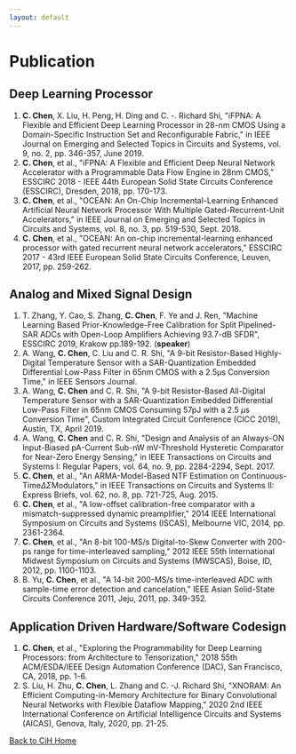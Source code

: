 ```yaml
---
layout: default
---
```


# Publication

## Deep Learning Processor

1. **C. Chen**, X. Liu, H. Peng, H. Ding and C. -. Richard Shi, "iFPNA: A Flexible and Efficient Deep Learning Processor in 28-nm CMOS Using a Domain-Specific Instruction Set and Reconfigurable Fabric," in IEEE Journal on Emerging and Selected Topics in Circuits and Systems, vol. 9, no. 2, pp. 346-357, June 2019.
1. **C. Chen**, et al., "iFPNA: A Flexible and Efficient Deep Neural Network Accelerator with a Programmable Data Flow Engine in 28nm CMOS," ESSCIRC 2018 - IEEE 44th European Solid State Circuits Conference (ESSCIRC), Dresden, 2018, pp. 170-173.
1. **C. Chen**, et al., "OCEAN: An On-Chip Incremental-Learning Enhanced Artificial Neural Network Processor With Multiple Gated-Recurrent-Unit Accelerators," in IEEE Journal on Emerging and Selected Topics in Circuits and Systems, vol. 8, no. 3, pp. 519-530, Sept. 2018.
1. **C. Chen**, et al., "OCEAN: An on-chip incremental-learning enhanced processor with gated recurrent neural network accelerators," ESSCIRC 2017 - 43rd IEEE European Solid State Circuits Conference, Leuven, 2017, pp. 259-262.

## Analog and Mixed Signal Design

1. T. Zhang, Y. Cao, S. Zhang, **C. Chen**, F. Ye and J. Ren, "Machine Learning Based Prior-Knowledge-Free Calibration for Split Pipelined-SAR ADCs with Open-Loop Amplifiers Achieving 93.7-dB SFDR",  ESSCIRC 2019, Krakow pp.189-192. (**speaker**)
1. A. Wang, **C. Chen**, C. Liu and C. R. Shi, "A 9-bit Resistor-Based Highly-Digital Temperature Sensor with a SAR-Quantization Embedded Differential Low-Pass Filter in 65nm CMOS with a 2.5μs Conversion Time," in IEEE Sensors Journal.
1. A. Wang, **C. Chen** and C. R. Shi, "A 9-bit Resistor-Based All-Digital Temperature Sensor with a SAR-Quantization Embedded Differential Low-Pass Filter in 65nm CMOS Consuming 57pJ with a 2.5 $\mu$s Conversion Time", Custom Integrated Circuit Conference (CICC 2019), Austin, TX, April 2019. 
1. A. Wang, **C. Chen** and C. R. Shi, "Design and Analysis of an Always-ON Input-Biased pA-Current Sub-nW mV-Threshold Hysteretic Comparator for Near-Zero Energy Sensing," in IEEE Transactions on Circuits and Systems I: Regular Papers, vol. 64, no. 9, pp. 2284-2294, Sept. 2017.
1. **C. Chen**, et al., "An ARMA-Model-Based NTF Estimation on Continuous-Time$\Delta\Sigma$Modulators," in IEEE Transactions on Circuits and Systems II: Express Briefs, vol. 62, no. 8, pp. 721-725, Aug. 2015.
1. **C. Chen**, et al., "A low-offset calibration-free comparator with a mismatch-suppressed dynamic preamplifier," 2014 IEEE International Symposium on Circuits and Systems (ISCAS), Melbourne VIC, 2014, pp. 2361-2364.
1. **C. Chen**, et al., "An 8-bit 100-MS/s Digital-to-Skew Converter with 200-ps range for time-interleaved sampling," 2012 IEEE 55th International Midwest Symposium on Circuits and Systems (MWSCAS), Boise, ID, 2012, pp. 1100-1103.
1. B. Yu, **C. Chen**, et al., "A 14-bit 200-MS/s time-interleaved ADC with sample-time error detection and cancelation," IEEE Asian Solid-State Circuits Conference 2011, Jeju, 2011, pp. 349-352.


## Application Driven Hardware/Software Codesign

1. **C. Chen**, et al., "Exploring the Programmability for Deep Learning Processors: from Architecture to Tensorization," 2018 55th ACM/ESDA/IEEE Design Automation Conference (DAC), San Francisco, CA, 2018, pp. 1-6.
1. S. Liu, H. Zhu, **C. Chen**, L. Zhang and C. -J. Richard Shi, "XNORAM: An Efficient Computing-in-Memory Architecture for Binary Convolutional Neural Networks with Flexible Dataflow Mapping," 2020 2nd IEEE International Conference on Artificial Intelligence Circuits and Systems (AICAS), Genova, Italy, 2020, pp. 21-25.

[Back to CiH Home](./)

